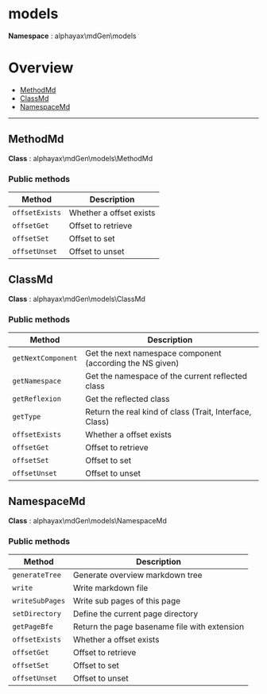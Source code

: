 
# models

**Namespace**  : alphayax\mdGen\models

# Overview

- [MethodMd](__NAMESPACE__.md#MethodMd)
- [ClassMd](__NAMESPACE__.md#ClassMd)
- [NamespaceMd](__NAMESPACE__.md#NamespaceMd)


---
<a name="MethodMd"></a>
## MethodMd

**Class**  : alphayax\mdGen\models\MethodMd

### Public methods

| Method | Description |
|---|---|
| `offsetExists` | Whether a offset exists |
| `offsetGet` | Offset to retrieve |
| `offsetSet` | Offset to set |
| `offsetUnset` | Offset to unset |

<a name="ClassMd"></a>
## ClassMd

**Class**  : alphayax\mdGen\models\ClassMd

### Public methods

| Method | Description |
|---|---|
| `getNextComponent` | Get the next namespace component (according the NS given) |
| `getNamespace` | Get the namespace of the current reflected class |
| `getReflexion` | Get the reflected class |
| `getType` | Return the real kind of class (Trait, Interface, Class) |
| `offsetExists` | Whether a offset exists |
| `offsetGet` | Offset to retrieve |
| `offsetSet` | Offset to set |
| `offsetUnset` | Offset to unset |

<a name="NamespaceMd"></a>
## NamespaceMd

**Class**  : alphayax\mdGen\models\NamespaceMd

### Public methods

| Method | Description |
|---|---|
| `generateTree` | Generate overview markdown tree |
| `write` | Write markdown file |
| `writeSubPages` | Write sub pages of this page |
| `setDirectory` | Define the current page directory |
| `getPageBfe` | Return the page basename file with extension |
| `offsetExists` | Whether a offset exists |
| `offsetGet` | Offset to retrieve |
| `offsetSet` | Offset to set |
| `offsetUnset` | Offset to unset |

